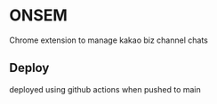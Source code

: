 # ONSEM

Chrome extension to manage kakao biz channel chats

## Deploy

deployed using github actions when pushed to main
